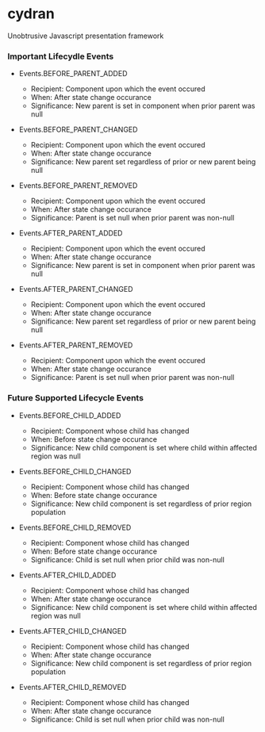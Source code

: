 # cydran
Unobtrusive Javascript presentation framework

### Important Lifecydle Events
+ Events.BEFORE_PARENT_ADDED
  * Recipient: Component upon which the event occured
  * When: After state change occurance
  * Significance: New parent is set in component when prior parent was null
+ Events.BEFORE_PARENT_CHANGED
  * Recipient: Component upon which the event occured
  * When: After state change occurance
  * Significance: New parent set regardless of prior or new parent being null
+ Events.BEFORE_PARENT_REMOVED
  * Recipient: Component upon which the event occured
  * When: After state change occurance
  * Significance: Parent is set null when prior parent was non-null

+ Events.AFTER_PARENT_ADDED
  * Recipient: Component upon which the event occured
  * When: After state change occurance
  * Significance: New parent is set in component when prior parent was null
+ Events.AFTER_PARENT_CHANGED
  * Recipient: Component upon which the event occured
  * When: After state change occurance
  * Significance: New parent set regardless of prior or new parent being null
+ Events.AFTER_PARENT_REMOVED
  * Recipient: Component upon which the event occured
  * When: After state change occurance
  * Significance: Parent is set null when prior parent was non-null

### Future Supported Lifecycle Events
+ Events.BEFORE_CHILD_ADDED
  * Recipient: Component whose child has changed
  * When: Before state change occurance
  * Significance: New child component is set where child within affected region was null
+ Events.BEFORE_CHILD_CHANGED
  * Recipient: Component whose child has changed
  * When: Before state change occurance
  * Significance: New child component is set regardless of prior region population
+ Events.BEFORE_CHILD_REMOVED
  * Recipient: Component whose child has changed
  * When: Before state change occurance
  * Significance: Child is set null when prior child was non-null

+ Events.AFTER_CHILD_ADDED
  * Recipient: Component whose child has changed
  * When: After state change occurance
  * Significance: New child component is set where child within affected region was null
+ Events.AFTER_CHILD_CHANGED
  * Recipient: Component whose child has changed
  * When: After state change occurance
  * Significance: New child component is set regardless of prior region population
+ Events.AFTER_CHILD_REMOVED
  * Recipient: Component whose child has changed
  * When: After state change occurance
  * Significance: Child is set null when prior child was non-null
